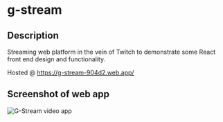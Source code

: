 # g-stream

## Description

Streaming web platform in the vein of Twitch to demonstrate some React front end design and functionality.

Hosted @ https://g-stream-904d2.web.app/

## Screenshot of web app

![G-Stream video app](/images/g-stream-screenshot.png)

